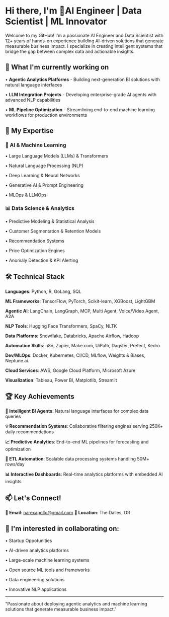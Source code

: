 # Hi there, I'm  🚀AI Engineer | Data Scientist | ML Innovator


Welcome to my GitHub! I'm a passionate AI Engineer and Data Scientist with 12+ years of hands-on experience building AI-driven solutions that generate measurable business impact. I specialize in creating intelligent systems that bridge the gap between complex data and actionable insights.

## 🔭 What I'm currently working on

• **Agentic Analytics Platforms** - Building next-generation BI solutions with natural language interfaces

• **LLM Integration Projects** - Developing enterprise-grade AI agents with advanced NLP capabilities  

• **ML Pipeline Optimization** - Streamlining end-to-end machine learning workflows for production environments

## 🎯 My Expertise

### 🤖 AI & Machine Learning

• Large Language Models (LLMs) & Transformers

• Natural Language Processing (NLP)

• Deep Learning & Neural Networks

• Generative AI & Prompt Engineering

• MLOps & LLMOps

### 📊 Data Science & Analytics

• Predictive Modeling & Statistical Analysis

• Customer Segmentation & Retention Models

• Recommendation Systems

• Price Optimization Engines

• Anomaly Detection & KPI Alerting

## 🛠️ Technical Stack

**Languages**: Python, R, GoLang, SQL

**ML Frameworks**: TensorFlow, PyTorch, Scikit-learn, XGBoost, LightGBM

**Agentic AI**: LangChain, LangGraph, MCP, Multi Agent, Voice/Video Agent, A2A

**NLP Tools**: Hugging Face Transformers, SpaCy, NLTK

**Data Platforms**: Snowflake, Databricks, Apache Airflow, Hadoop

**Automation Skills**: n8n, Zapier, Make.com, UiPath, Dagster, Prefect, Kedro

**Dev/MLOps**: Docker, Kubernetes, CI/CD, MLflow, Weights & Biases, Neptune.ai.

**Cloud Services**: AWS, Google Cloud Platform, Microsoft Azure

**Visualization**: Tableau, Power BI, Matplotlib, Streamlit

## 🏆 Key Achievements

**🔮 Intelligent BI Agents**: Natural language interfaces for complex data queries

**💡 Recommendation Systems**: Collaborative filtering engines serving 250K+ daily recommendations  

**📈 Predictive Analytics**: End-to-end ML pipelines for forecasting and optimization

**🔄 ETL Automation**: Scalable data processing systems handling 50M+ rows/day

**📊 Interactive Dashboards**: Real-time analytics platforms with embedded AI insights

## 📫 Let's Connect!

**📧 Email**: narexapollo@gmail.com
**📍 Location**: The Dalles, OR

## 🤝 I'm interested in collaborating on:

• Startup Oppotunities

• AI-driven analytics platforms

• Large-scale machine learning systems

• Open source ML tools and frameworks

• Data engineering solutions

• Innovative NLP applications

---
"Passionate about deploying agentic analytics and machine learning solutions that generate measurable business impact."
